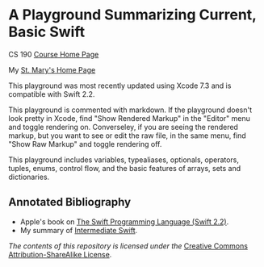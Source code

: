 # A Playground Summarizing Current, Basic Swift

CS 190 [Course Home Page]( http://physics.stmarys-ca.edu/classes/CS190_S16/index.html )

My [St. Mary's Home Page]( http://physics.stmarys-ca.edu/lecturers/brianrhill/index.html )

This playground was most recently updated using Xcode 7.3 and is compatible with Swift 2.2.

This playground is commented with markdown. If the playground doesn't look pretty in Xcode, find "Show Rendered Markup" in the "Editor" menu and toggle rendering on. Converseley, if you are seeing the rendered markup, but you want to see or edit the raw file, in the same menu, find "Show Raw Markup" and toggle rendering off.

This playground includes variables, typealiases, optionals, operators, tuples, enums, control flow, and the basic features of arrays, sets and dictionaries.

## Annotated Bibliography

* Apple's book on [The Swift Programming Language (Swift 2.2)]( https://itunes.apple.com/us/book/the-swift-programming-language/id881256329?mt=11 ).
* My summary of [Intermediate Swift]( http://github.com/brianhill/intermediate-swift ).

_The contents of this repository is licensed under the_ [Creative Commons Attribution-ShareAlike License](http://creativecommons.org/licenses/by-sa/3.0/).
